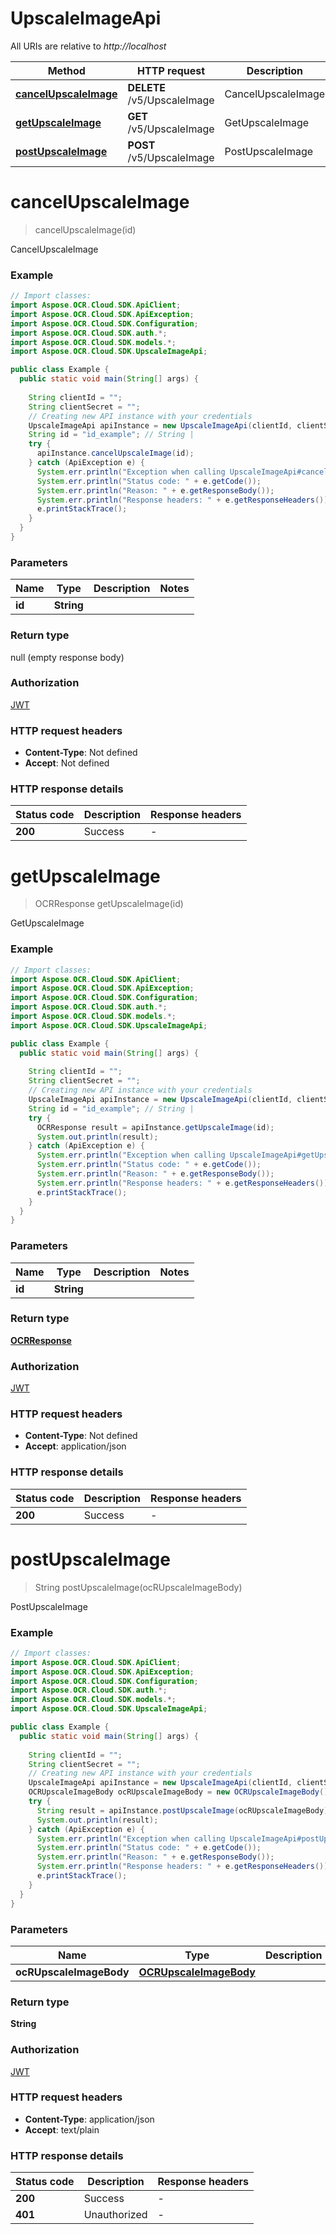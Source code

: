 # UpscaleImageApi

All URIs are relative to *http://localhost*

| Method | HTTP request | Description |
|------------- | ------------- | -------------|
| [**cancelUpscaleImage**](UpscaleImageApi.md#cancelUpscaleImage) | **DELETE** /v5/UpscaleImage | CancelUpscaleImage |
| [**getUpscaleImage**](UpscaleImageApi.md#getUpscaleImage) | **GET** /v5/UpscaleImage | GetUpscaleImage |
| [**postUpscaleImage**](UpscaleImageApi.md#postUpscaleImage) | **POST** /v5/UpscaleImage | PostUpscaleImage |


<a name="cancelUpscaleImage"></a>
# **cancelUpscaleImage**
> cancelUpscaleImage(id)

CancelUpscaleImage

### Example
```java
// Import classes:
import Aspose.OCR.Cloud.SDK.ApiClient;
import Aspose.OCR.Cloud.SDK.ApiException;
import Aspose.OCR.Cloud.SDK.Configuration;
import Aspose.OCR.Cloud.SDK.auth.*;
import Aspose.OCR.Cloud.SDK.models.*;
import Aspose.OCR.Cloud.SDK.UpscaleImageApi;

public class Example {
  public static void main(String[] args) {
    
    String clientId = "";
    String clientSecret = "";
    // Creating new API instance with your credentials
    UpscaleImageApi apiInstance = new UpscaleImageApi(clientId, clientSecret);
    String id = "id_example"; // String | 
    try {
      apiInstance.cancelUpscaleImage(id);
    } catch (ApiException e) {
      System.err.println("Exception when calling UpscaleImageApi#cancelUpscaleImage");
      System.err.println("Status code: " + e.getCode());
      System.err.println("Reason: " + e.getResponseBody());
      System.err.println("Response headers: " + e.getResponseHeaders());
      e.printStackTrace();
    }
  }
}
```

### Parameters

| Name | Type | Description  | Notes |
|------------- | ------------- | ------------- | -------------|
| **id** | **String**|  | |

### Return type

null (empty response body)

### Authorization

[JWT](../README.md#JWT)

### HTTP request headers

 - **Content-Type**: Not defined
 - **Accept**: Not defined

### HTTP response details
| Status code | Description | Response headers |
|-------------|-------------|------------------|
| **200** | Success |  -  |

<a name="getUpscaleImage"></a>
# **getUpscaleImage**
> OCRResponse getUpscaleImage(id)

GetUpscaleImage

### Example
```java
// Import classes:
import Aspose.OCR.Cloud.SDK.ApiClient;
import Aspose.OCR.Cloud.SDK.ApiException;
import Aspose.OCR.Cloud.SDK.Configuration;
import Aspose.OCR.Cloud.SDK.auth.*;
import Aspose.OCR.Cloud.SDK.models.*;
import Aspose.OCR.Cloud.SDK.UpscaleImageApi;

public class Example {
  public static void main(String[] args) {
    
    String clientId = "";
    String clientSecret = "";
    // Creating new API instance with your credentials
    UpscaleImageApi apiInstance = new UpscaleImageApi(clientId, clientSecret);
    String id = "id_example"; // String | 
    try {
      OCRResponse result = apiInstance.getUpscaleImage(id);
      System.out.println(result);
    } catch (ApiException e) {
      System.err.println("Exception when calling UpscaleImageApi#getUpscaleImage");
      System.err.println("Status code: " + e.getCode());
      System.err.println("Reason: " + e.getResponseBody());
      System.err.println("Response headers: " + e.getResponseHeaders());
      e.printStackTrace();
    }
  }
}
```

### Parameters

| Name | Type | Description  | Notes |
|------------- | ------------- | ------------- | -------------|
| **id** | **String**|  | |

### Return type

[**OCRResponse**](OCRResponse.md)

### Authorization

[JWT](../README.md#JWT)

### HTTP request headers

 - **Content-Type**: Not defined
 - **Accept**: application/json

### HTTP response details
| Status code | Description | Response headers |
|-------------|-------------|------------------|
| **200** | Success |  -  |

<a name="postUpscaleImage"></a>
# **postUpscaleImage**
> String postUpscaleImage(ocRUpscaleImageBody)

PostUpscaleImage

### Example
```java
// Import classes:
import Aspose.OCR.Cloud.SDK.ApiClient;
import Aspose.OCR.Cloud.SDK.ApiException;
import Aspose.OCR.Cloud.SDK.Configuration;
import Aspose.OCR.Cloud.SDK.auth.*;
import Aspose.OCR.Cloud.SDK.models.*;
import Aspose.OCR.Cloud.SDK.UpscaleImageApi;

public class Example {
  public static void main(String[] args) {
    
    String clientId = "";
    String clientSecret = "";
    // Creating new API instance with your credentials
    UpscaleImageApi apiInstance = new UpscaleImageApi(clientId, clientSecret);
    OCRUpscaleImageBody ocRUpscaleImageBody = new OCRUpscaleImageBody(); // OCRUpscaleImageBody | 
    try {
      String result = apiInstance.postUpscaleImage(ocRUpscaleImageBody);
      System.out.println(result);
    } catch (ApiException e) {
      System.err.println("Exception when calling UpscaleImageApi#postUpscaleImage");
      System.err.println("Status code: " + e.getCode());
      System.err.println("Reason: " + e.getResponseBody());
      System.err.println("Response headers: " + e.getResponseHeaders());
      e.printStackTrace();
    }
  }
}
```

### Parameters

| Name | Type | Description  | Notes |
|------------- | ------------- | ------------- | -------------|
| **ocRUpscaleImageBody** | [**OCRUpscaleImageBody**](OCRUpscaleImageBody.md)|  | |

### Return type

**String**

### Authorization

[JWT](../README.md#JWT)

### HTTP request headers

 - **Content-Type**: application/json
 - **Accept**: text/plain

### HTTP response details
| Status code | Description | Response headers |
|-------------|-------------|------------------|
| **200** | Success |  -  |
| **401** | Unauthorized |  -  |

